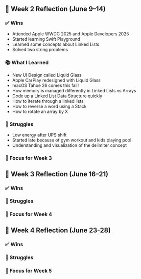 ## 🔄 Week 2 Reflection (June 9–14)

### ✅ Wins

- Attended Apple WWDC 2025 and Apple Developers 2025
- Started learning Swift Playground
- Learned some concepts about Linked Lists
- Solved two string problems

### 📚 What I Learned

- New UI Design called Liquid Glass
- Apple CarPlay redesigned with Liquid Glass
- macOS Tahoe 26 comes this fall!
- How memory is managed differently in Linked Lists vs Arrays
- Code up a Linked List Data Structure quickly
- How to iterate through a linked lists
- How to reverse a word using a Stack
- How to rotate an array by X

### 😬 Struggles

- Low energy after UPS shift
- Started late because of gym workout and kids playing pool
- Understanding and visualization of the delimiter concept

### 🎯 Focus for Week 3

## 🔄 Week 3 Reflection (June 16–21)

### ✅ Wins

### 😬 Struggles

### 🎯 Focus for Week 4

## 🔄 Week 4 Reflection (June 23-28)

### ✅ Wins

### 😬 Struggles

### 🎯 Focus for Week 5
